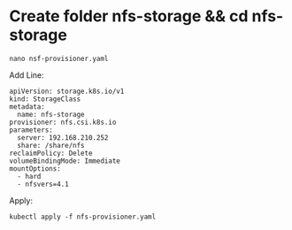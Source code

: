 # Create folder nfs-storage && cd nfs-storage

    nano nsf-provisioner.yaml

Add Line:

    apiVersion: storage.k8s.io/v1
    kind: StorageClass
    metadata:
      name: nfs-storage
    provisioner: nfs.csi.k8s.io
    parameters:
      server: 192.168.210.252
      share: /share/nfs
    reclaimPolicy: Delete
    volumeBindingMode: Immediate
    mountOptions:
      - hard
      - nfsvers=4.1

Apply:

    kubectl apply -f nfs-provisioner.yaml
